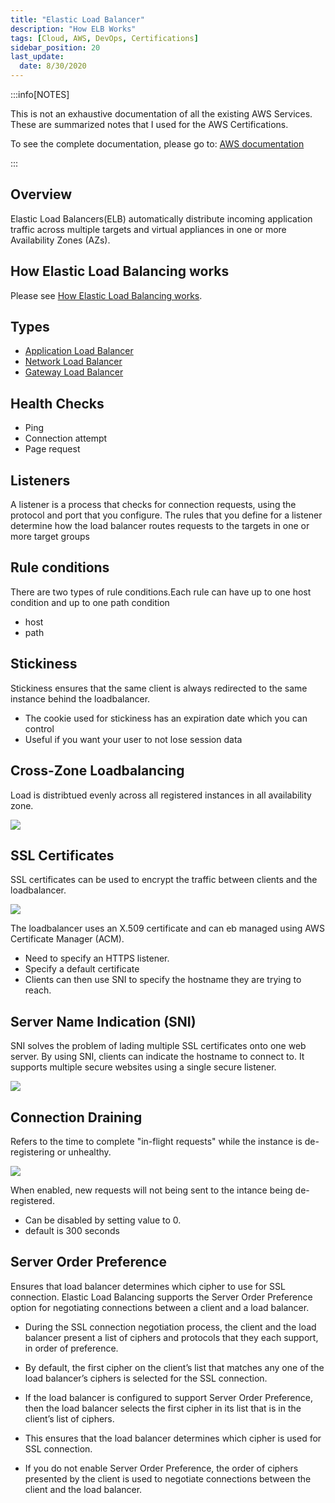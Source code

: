 ```yaml
---
title: "Elastic Load Balancer"
description: "How ELB Works"
tags: [Cloud, AWS, DevOps, Certifications]
sidebar_position: 20
last_update:
  date: 8/30/2020
---
```



:::info[NOTES]

This is not an exhaustive documentation of all the existing AWS Services. These are summarized notes that I used for the AWS Certifications.

To see the complete documentation, please go to: [AWS documentation](https://docs.aws.amazon.com/)

:::




## Overview

Elastic Load Balancers(ELB) automatically distribute incoming application traffic across multiple targets and virtual appliances in one or more Availability Zones (AZs).

## How Elastic Load Balancing works

Please see [How Elastic Load Balancing works](https://docs.aws.amazon.com/elasticloadbalancing/latest/userguide/how-elastic-load-balancing-works.html).

## Types

- [Application Load Balancer](https://aws.amazon.com/elasticloadbalancing/application-load-balancer/?nc=sn&loc=2&dn=2)
- [Network Load Balancer](https://aws.amazon.com/elasticloadbalancing/network-load-balancer/?nc=sn&loc=2&dn=3)
- [Gateway Load Balancer](https://aws.amazon.com/elasticloadbalancing/gateway-load-balancer/#Features)

## Health Checks

- Ping 
- Connection attempt 
- Page request 

## Listeners

A listener is a process that checks for connection requests, using the protocol and port that you configure. The rules that you define for a listener determine how the load balancer routes requests to the targets in one or more target groups

## Rule conditions

There are two types of rule conditions.Each rule can have up to one host condition and up to one path condition
- host 
- path

## Stickiness 

Stickiness ensures that the same client is always redirected to the same instance behind the loadbalancer. 

- The cookie used for stickiness has an expiration date which you can control 
- Useful if you want your user to not lose session data 

## Cross-Zone Loadbalancing 

Load is distribtued evenly across all registered instances in all availability zone. 

<div class="img-center"> 

![](/img/docs/aws-cross-zone-lb.png)

</div>


## SSL Certificates 

SSL certificates can be used to encrypt the traffic between clients and the loadbalancer. 


<div class="img-center"> 

![](/img/docs/aws-els-sslcerts.png)

</div>

The loadbalancer uses an X.509 certificate and can eb managed using AWS Certificate Manager (ACM).

- Need to specify an HTTPS listener.
- Specify a default certificate 
- Clients can then use SNI to specify the hostname they are trying to reach.  

## Server Name Indication (SNI)

SNI solves the problem of lading multiple SSL certificates onto one web server. By using SNI, clients can indicate the hostname to connect to. It supports multiple secure websites using a single secure listener.

<div class="img-center"> 

![](/img/docs/sni-2024.png)

</div>

## Connection Draining 

Refers to the time to complete "in-flight requests" while the instance is de-registering or unhealthy. 
<div class="img-center"> 

![](/img/docs/aws-elb-connection-draining.png)

</div>

When enabled, new requests will  not being sent to the intance being de-registered.

- Can be disabled by setting value to 0.
- default is 300 seconds 

## Server Order Preference

Ensures that load balancer determines which cipher to use for SSL connection. Elastic Load Balancing supports the Server Order Preference option for negotiating connections between a client and a load balancer.

- During the SSL connection negotiation process, the client and the load balancer present a list of ciphers and protocols that they each support, in order of preference.

- By default, the first cipher on the client’s list that matches any one of the load balancer’s ciphers is selected for the SSL connection. 

- If the load balancer is configured to support Server Order Preference, then the load balancer selects the first cipher in its list that is in the client’s list of ciphers.

- This ensures that the load balancer determines which cipher is used for SSL connection. 

- If you do not enable Server Order Preference, the order of ciphers presented by the client is used to negotiate connections between the client and the load balancer.


  

